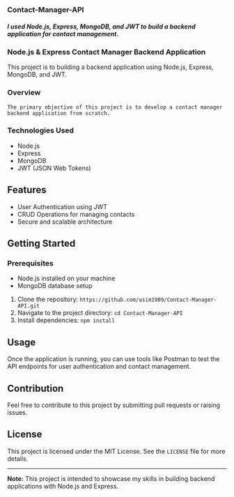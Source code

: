 ### Contact-Manager-API

##### I used Node.js, Express, MongoDB, and JWT to build a backend application for contact management.

### Node.js & Express Contact Manager Backend Application

This project is to building a backend application using Node.js, Express, MongoDB, and JWT.

### Overview
```
The primary objective of this project is to develop a contact manager backend application from scratch.
```

### Technologies Used

- Node.js
- Express
- MongoDB
- JWT (JSON Web Tokens)

## Features

- User Authentication using JWT
- CRUD Operations for managing contacts
- Secure and scalable architecture

## Getting Started

### Prerequisites

- Node.js installed on your machine
- MongoDB database setup

1. Clone the repository: ```https://github.com/asim1909/Contact-Manager-API.git```
2. Navigate to the project directory: ```cd Contact-Manager-API```
3. Install dependencies: ```npm install```

 

## Usage

Once the application is running, you can use tools like Postman to test the API endpoints for user authentication and contact management.

## Contribution

Feel free to contribute to this project by submitting pull requests or raising issues.

## License

This project is licensed under the MIT License. See the `LICENSE` file for more details.

---

**Note:** This project is intended to showcase my skills in building backend applications with Node.js and Express.


